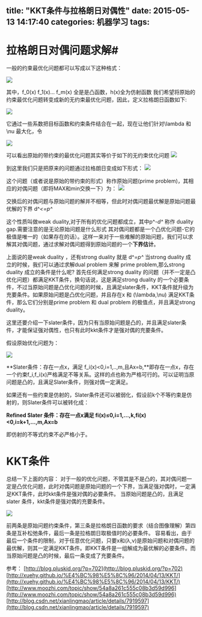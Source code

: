 title: "KKT条件与拉格朗日对偶性"
date: 2015-05-13 14:17:40
categories: 机器学习
tags:
---

# 拉格朗日对偶问题求解#
一般的约束最优化问题都可以写成以下这种格式：


![](http://i.imgur.com/ZZp3wJM.png)


其中，f_0(x) f_1(x)... f_m(x) 全是是凸函数，h(x)全为仿射函数
我们希望将原始的约束最优化问题转变成新的无约束最优化问题，因此，定义拉格朗日函数如下:

![](http://i.imgur.com/nXN7YNr.png)

它通过一些系数把目标函数和约束条件结合在一起，现在让他们针对\lambda 和 \nu 最大化，令

![](http://i.imgur.com/ehQgvP7.png)

可以看出原始的带约束的最优化问题其实等价于如下的无约束优化问题
![](http://i.imgur.com/aE9x30Z.png)

到这里我们只是把原来的问题通过拉格朗日变成如下形式：
![](http://i.imgur.com/nIJLDb5.png)

这个问题（或者说是原始的带约束的形式）称作原始问题(prime problem)，其相应的对偶问题（即将MAX和min交换一下）为：
![](http://i.imgur.com/ZuHYJmt.png)

交换后的对偶问题与原始问题的解并不相等，但此时对偶问题最优解是原始问题最优解的下界
d^*<=p^*

这个性质叫做weak duality,对于所有的优化问题都成立，其中p^*-d^* 称作 duality gap.需要注意的是无论原始问题是什么形式
其对偶问题都是一个凸优化问题-它的极值是唯一的（如果存在的话）。这样一来对于一些难解的原始问题，我们可以求解其对偶问题，通过求解对偶问题得到原始问题的一个**下界估计**。

上面说的是weak duality ，还有strong duality
就是 d^*=p^*
当strong duality 成立的时候，我们可以通过求解dual problem 来解 prime problem,那么strong duality 成立的条件是什么呢?
首先任何满足strong duality 的问题（并不一定是凸优化问题）都满足KKT条件，换句话说，这是满足strong duality 的一个必要条件，不过当原始问题是凸优化问题的时候，且满足slater条件，KKT条件就升级为充要条件。如果原始问题是凸优化问题，并且存在x 和 (\lambda,\nu) 满足KKT条件，那么它们分别是prime problem 和 dual problem 的极值点，并且满足strong duality。

这里还要介绍一下slater条件，因为只有当原始问题是凸的，并且满足slater条件，才能保证强对偶性，也只有此时kkt条件才是强对偶的充要条件。

假设原始优化问题为：

![](http://i.imgur.com/HkYa1OF.png)

**Slater条件：存在一点x，满足 f_i(x)<0,i=1,..,m,且Ax=b,**即存在一点x，存在一个约束f_i,f_i(x)严格满足不等关系。这样的点也称为严格可行的。可以证明当原问题是凸的，且满足Slater条件，则强对偶一定满足。

如果还有一些约束是仿射的，Slater条件还可以被弱化，假设前k个不等约束是仿射的，则Slater条件可以被转化成：

**Refined Slater 条件：存在一点x满足
fi(x)≤0,i=1,…,k,fi(x)<0,i=k+1,…,m,Ax=b**

即仿射的不等式约束不必严格小于。

# KKT条件 #
总结一下上面的内容：
对于一般的优化问题，不管其是不是凸的，其对偶问题一定是凸优化问题，此时对偶问题是原始问题的一个下界，当满足强对偶时，一定满足KKT条件，此时kkt条件是强对偶的必要条件。
当原始问题是凸的，且满足slater 条件，kkt条件是强对偶的充要条件。

![](http://i.imgur.com/JOx0ru0.png)

前两条是原始问题约束条件，第三条是拉格朗日函数的要求（结合图像理解）第四条是互补松弛条件，最后一条是拉格朗日取极值时的必要条件。
容易看出，由于最后一个条件的限制，对于任意优化问题，只要x和(λ,ν)是原始问题和对偶问题的最优解，则其一定满足KKT条件。即KKT条件是一组解成为最优解的必要条件。而当原始问题是凸的时候，最后一条变成了充要条件。

参考：
[http://blog.pluskid.org/?p=702](http://blog.pluskid.org/?p=702)
[http://xuehy.github.io/%E4%BC%98%E5%8C%96/2014/04/13/KKT/](http://xuehy.github.io/%E4%BC%98%E5%8C%96/2014/04/13/KKT/)
[http://www.moozhi.com/topic/show/54a8a261c555c08b3d59d996](http://www.moozhi.com/topic/show/54a8a261c555c08b3d59d996)
[http://blog.csdn.net/xianlingmao/article/details/7919597](http://blog.csdn.net/xianlingmao/article/details/7919597)